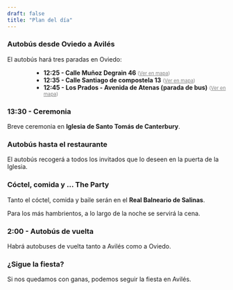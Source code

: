 ```yaml
---
draft: false
title: "Plan del día"
---
```


### Autobús desde Oviedo a Avilés

El autobús hará tres paradas en Oviedo:

<ul style="margin-left: 60px;">
   <li>
      <strong>12:25 - Calle Muñoz Degrain 46 </strong> <span style="font-size: 0.8em; color: gray;">(<a href="https://maps.app.goo.gl/dmdQHwfMowj2Fy6T6" style="color: gray;">Ver en mapa</a>)</span><br>
   </li>
   <li>
      <strong>12:35 - Calle Santiago de compostela 13</strong> <span style="font-size: 0.8em; color: gray;">(<a href="https://maps.app.goo.gl/oWNSKAa1HncaMoQc7" style="color: gray;">Ver en mapa</a>)</span><br>
   </li>
   <li>
      <strong>12:45 - Los Prados - Avenida de Atenas (parada de bus)</strong> <span style="font-size: 0.8em; color: gray;">(<a href="https://maps.app.goo.gl/ooXheFmXNtRJtxnz8" style="color: gray;">Ver en mapa</a>)</span><br>
   </li>
</ul>

### 13:30 - Ceremonia

Breve ceremonia en **Iglesia de Santo Tomás de Canterbury**.

### Autobús hasta el restaurante

El autobús recogerá a todos los invitados que lo deseen en la puerta de la Iglesia.

### Cóctel, comida y ... The Party

Tanto el cóctel, comida y baile serán en el **Real Balneario de Salinas**.

Para los más hambrientos, a lo largo de la noche se servirá la cena.

### 2:00 - Autobús de vuelta

Habrá autobuses de vuelta tanto a Avilés como a Oviedo.

### ¿Sigue la fiesta?

Si nos quedamos con ganas, podemos seguir la fiesta en Avilés.
